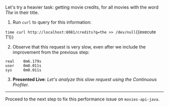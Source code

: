 Let's try a heavier task: getting movie credits, for all movies with the word _The_ in their title.

1. Run `curl` to query for this information:

  `time curl http://localhost:8081/credits?q=the >> /dev/null`{{execute T1}}

2. Observe that this request is very slow, even after we include the improvement from the previous step:

  ```
  real    0m6.179s
  user    0m0.011s
  sys     0m0.011s
  ```

3. **Presented Live**: _Let's analyze this slow request using the Continuous Profiler._

---

Proceed to the next step to fix this performance issue on `movies-api-java`.
